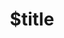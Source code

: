---
title: $title
second_title: Aspose.BarCode for .NET API Referansı
description: $description
type: docs
weight: $weight
url: /tr/net/$ref/
---